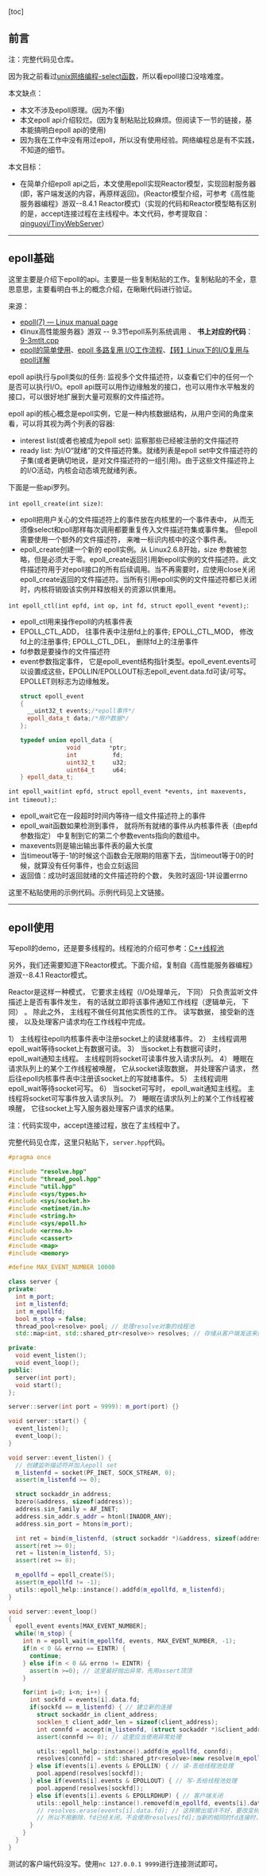 [toc]

## 前言

注：完整代码见仓库。

因为我之前看过[unix网络编程-select函数](https://da1234cao.blog.csdn.net/article/details/125462501)，所以看epoll接口没啥难度。

本文缺点：
* 本文不涉及epoll原理。(因为不懂)
* 本文epoll api介绍较烂。(因为复制粘贴比较麻烦。但阅读下一节的链接，基本能搞明白epoll api的使用)
* 因为我在工作中没有用过epoll，所以没有使用经验。网络编程总是有不实践，不知道的细节。

本文目标：
* 在简单介绍epoll api之后，本文使用epoll实现Reactor模型，实现回射服务器(即，客户端发送的内容，再原样返回)。(Reactor模型介绍，可参考《高性能服务器编程》游双--8.4.1 Reactor模式)（实现的代码和Reactor模型略有区别的是，accept连接过程在主线程中。本文代码，参考提取自：[qinguoyi/TinyWebServer](https://github.com/qinguoyi/TinyWebServer/blob/9426d2c8abbe3946cc83e74533b1cf61c6f33482/webserver.cpp#L377)）


---
## epoll基础

这里主要是介绍下epoll的api。主要是一些复制粘贴的工作。复制粘贴的不全，意思意思，主要看明白书上的概念介绍，在瞅瞅代码进行验证。

来源：
* [epoll(7) — Linux manual page](https://man7.org/linux/man-pages/man7/epoll.7.html)
* 《linux高性能服务器》游双 -- 9.3节epoll系列系统调用 、 **书上对应的代码**：[9-3mtlt.cpp](https://github.com/raichen/LinuxServerCodes/blob/master/9/9-3mtlt.cpp)
* [epoll的简单使用](https://www.cnblogs.com/fnlingnzb-learner/p/5835573.html)、[epoll 多路复用 I/O工作流程](https://wenfh2020.com/2020/04/14/epoll-workflow/)、[【转】Linux下的I/O复用与epoll详解](https://www.itnotebooks.com/?p=1106)

epoll api执行与poll类似的任务: 监视多个文件描述符，以查看它们中的任何一个是否可以执行I/O。epoll api既可以用作边缘触发的接口，也可以用作水平触发的接口，可以很好地扩展到大量可观察的文件描述符。

epoll api的核心概念是epoll实例，它是一种内核数据结构，从用户空间的角度来看，可以将其视为两个列表的容器:
* interest list(或者也被成为epoll set): 监察那些已经被注册的文件描述符
* ready list: 为I/O“就绪”的文件描述符集。就绪列表是epoll set中文件描述符的子集(或者更确切地说，是对文件描述符的一组引用)。由于这些文件描述符上的I/O活动，内核会动态填充就绪列表。

下面是一些api罗列。

`int epoll_create(int size)`:
* epoll把用户关心的文件描述符上的事件放在内核里的一个事件表中， 从而无须像select和poll那样每次调用都要重复传入文件描述符集或事件集。 但epoll需要使用一个额外的文件描述符， 来唯一标识内核中的这个事件表。
* epoll_create创建一个新的 epoll实例。从 Linux2.6.8开始，size 参数被忽略，但是必须大于零。epoll_create返回引用新epoll实例的文件描述符。此文件描述符用于对epoll接口的所有后续调用。当不再需要时，应使用close关闭epoll_create返回的文件描述符。当所有引用epoll实例的文件描述符都已关闭时，内核将销毁该实例并释放相关的资源以供重用。

`int epoll_ctl(int epfd, int op, int fd, struct epoll_event *event);`:
* epoll_ctl用来操作epoll的内核事件表
* EPOLL_CTL_ADD， 往事件表中注册fd上的事件; EPOLL_CTL_MOD， 修改fd上的注册事件; EPOLL_CTL_DEL， 删除fd上的注册事件
* fd参数是要操作的文件描述符
* event参数指定事件， 它是epoll_event结构指针类型。epoll_event.events可以设置成这些，EPOLLIN/EPOLLOUT标志epoll_event.data.fd可读/可写。EPOLLET则标志为边缘触发。
  ```cpp
  struct epoll_event
  { 
    __uint32_t events;/*epoll事件*/
    epoll_data_t data;/*用户数据*/
  };

  typedef union epoll_data {
               void        *ptr;
               int          fd;
               uint32_t     u32;
               uint64_t     u64;
  } epoll_data_t;
  ```

`int epoll_wait(int epfd, struct epoll_event *events, int maxevents, int timeout);`:
* epoll_wait它在一段超时时间内等待一组文件描述符上的事件
* epoll_wait函数如果检测到事件， 就将所有就绪的事件从内核事件表（由epfd参数指定） 中复制到它的第二个参数events指向的数组中。
* maxevents则是输出输出事件表的最大长度
* 当timeout等于-1的时候这个函数会无限期的阻塞下去，当timeout等于0的时候，就算没有任何事件，也会立刻返回
* 返回值：成功时返回就绪的文件描述符的个数， 失败时返回-1并设置errno

这里不粘贴使用的示例代码。示例代码见上文链接。

---

## epoll使用

写epoll的demo，还是要多线程的。线程池的介绍可参考：[C++线程池](https://blog.csdn.net/sinat_38816924/article/details/127666456)

另外，我们还需要知道下Reactor模式。下面介绍，复制自《高性能服务器编程》游双--8.4.1 Reactor模式。

Reactor是这样一种模式， 它要求主线程（I/O处理单元， 下同） 只负责监听文件描述上是否有事件发生， 有的话就立即将该事件通知工作线程（逻辑单元， 下同） 。 除此之外， 主线程不做任何其他实质性的工作。 读写数据， 接受新的连接， 以及处理客户请求均在工作线程中完成。

1） 主线程往epoll内核事件表中注册socket上的读就绪事件。
2） 主线程调用epoll_wait等待socket上有数据可读。
3） 当socket上有数据可读时， epoll_wait通知主线程。 主线程则将socket可读事件放入请求队列。
4） 睡眠在请求队列上的某个工作线程被唤醒， 它从socket读取数据， 并处理客户请求， 然后往epoll内核事件表中注册该socket上的写就绪事件。
5） 主线程调用epoll_wait等待socket可写。
6） 当socket可写时， epoll_wait通知主线程。 主线程将socket可写事件放入请求队列。
7） 睡眠在请求队列上的某个工作线程被唤醒， 它往socket上写入服务器处理客户请求的结果。

注：代码实现中，accept连接过程，放在了主线程中了。

完整代码见仓库，这里只粘贴下，`server.hpp`代码。

```cpp
#pragma once

#include "resolve.hpp"
#include "thread_pool.hpp"
#include "util.hpp"
#include <sys/types.h>
#include <sys/socket.h>
#include <netinet/in.h>
#include <string.h>
#include <sys/epoll.h>
#include <errno.h>
#include <cassert>
#include <map>
#include <memory>

#define MAX_EVENT_NUMBER 10000

class server {
private:
  int m_port;
  int m_listenfd;
  int m_epollfd;
  bool m_stop = false;
  thread_pool<resolve> pool; // 处理resolve对象的线程池
  std::map<int, std::shared_ptr<resolve>> resolves; // 存储从客户端发送来的内容，存储回复给客户端的内容

private:
  void event_listen();
  void event_loop();
public:
  server(int port);
  void start();
};

server::server(int port = 9999): m_port(port) {}

void server::start() {
  event_listen(); 
  event_loop();
}

void server::event_listen() {
  // 创建监听描述符并加入epoll set
  m_listenfd = socket(PF_INET, SOCK_STREAM, 0);
  assert(m_listenfd >= 0);

  struct sockaddr_in address;
  bzero(&address, sizeof(address));
  address.sin_family = AF_INET;
  address.sin_addr.s_addr = htonl(INADDR_ANY);
  address.sin_port = htons(m_port);

  int ret = bind(m_listenfd, (struct sockaddr *)&address, sizeof(address));
  assert(ret >= 0);
  ret = listen(m_listenfd, 5);
  assert(ret >= 0);

  m_epollfd = epoll_create(5);
  assert(m_epollfd != -1);
  utils::epoll_help::instance().addfd(m_epollfd, m_listenfd);
}

void server::event_loop()
{
  epoll_event events[MAX_EVENT_NUMBER];
  while(!m_stop) {
    int n = epoll_wait(m_epollfd, events, MAX_EVENT_NUMBER, -1);
    if(n < 0 && errno == EINTR) {
      continue;
    } else if(n < 0 && errno != EINTR) {
      assert(n >=0); // 这里最好抛出异常，先用assert顶顶
    }

    for(int i=0; i<n; i++) {
      int sockfd = events[i].data.fd;
      if(sockfd == m_listenfd) { // 建立新的连接
        struct sockaddr_in client_address;
        socklen_t client_addr_len = sizeof(client_address);
        int connfd = accept(m_listenfd, (struct sockaddr *)&client_address, &client_addr_len);
        assert(connfd >= 0); // 这里应当使用异常处理

        utils::epoll_help::instance().addfd(m_epollfd, connfd);
        resolves[connfd] = std::shared_ptr<resolve>(new resolve(m_epollfd, connfd));
      } else if(events[i].events & EPOLLIN) { // 读-丢给线程池处理
        pool.append(resolves[sockfd]);
      } else if(events[i].events & EPOLLOUT) { // 写-丢给线程池处理
        pool.append(resolves[sockfd]);
      } else if(events[i].events & EPOLLRDHUP) { // 客户端关闭
        utils::epoll_help::instance().removefd(m_epollfd, events[i].data.fd);
        // resolves.erase(events[i].data.fd); // 这样擦出或许不好，要改变树结构
        // 所以不用删除，fd已经关闭，不会使用resolves[fd];当新的相同的fd连接时，自动覆盖
      }
    }
  }
}
```

测试的客户端代码没写。使用`nc 127.0.0.1 9999`进行连接测试即可。